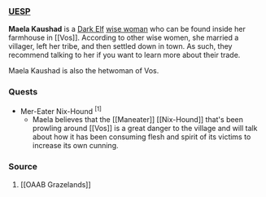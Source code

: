 ### [UESP](https://en.uesp.net/wiki/Morrowind:Maela_Kaushad)
**Maela Kaushad** is a [Dark Elf](https://en.uesp.net/wiki/Morrowind:Dark_Elf "Morrowind:Dark Elf") [wise woman](https://en.uesp.net/wiki/Morrowind:Wise_Woman "Morrowind:Wise Woman") who can be found inside her farmhouse in [[Vos]]. According to other wise women, she married a villager, left her tribe, and then settled down in town. As such, they recommend talking to her if you want to learn more about their trade.

Maela Kaushad is also the hetwoman of Vos.
### Quests
* Mer-Eater Nix-Hound <sup>[1]</sup>
	* Maela believes that the [[Maneater]] [[Nix-Hound]] that's been prowling around [[Vos]] is a great danger to the village and will talk about how it has been consuming flesh and spirit of its victims to increase its own cunning.
### Source
1. [[OAAB Grazelands]]